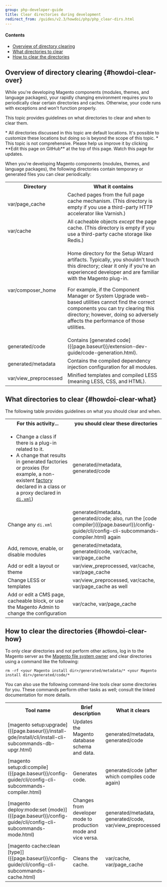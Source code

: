 ```yaml
---
group: php-developer-guide
title: Clear directories during development
redirect_from: /guides/v2.3/howdoi/php/php_clear-dirs.html
---
```


#### Contents

* <a href="#howdoi-clear-over">Overview of directory clearing</a>
* <a href="#howdoi-clear-what">What directories to clear</a>
* <a href="#howdoi-clear-how">How to clear the directories</a>

## Overview of directory clearing {#howdoi-clear-over}

While you're developing Magento components (modules, themes, and language packages), your rapidly changing environment requires you to periodically clear certain directories and caches. Otherwise, your code runs with exceptions and won't function properly.

This topic provides guidelines on what directories to clear and when to clear them.

<div class="bs-callout bs-callout-info" id="info" markdown="1">
* All directories discussed in this topic are default locations. It's possible to customize these locations but doing so is beyond the scope of this topic.
* This topic is not comprehensive. Please help us improve it by clicking **Edit this page on GitHub** at the top of this page. Watch this page for updates.
</div> 

When you're developing Magento components (modules, themes, and language packages), the following directories contain temporary or generated files you can clear periodically:

<table>
	<col width="25%" />
	<col width="75%" />
	<tbody>
		<tr>
			<th>Directory</th>
			<th>What it contains</th>
		</tr>
	<tr>
		<td>var/page_cache</td>
		<td>Cached pages from the full page cache mechanism. (This directory is empty if you use a third-party HTTP accelerator like Varnish.)</td>
	</tr>
	<tr>
		<td>var/cache</td>
		<td>All cacheable objects <em>except</em> the page cache. (This directory is empty if you use a third-party cache storage like Redis.)</td>
	</tr>
	<tr>
		<td>var/composer_home</td>
		<td><p>Home directory for the Setup Wizard artifacts. Typically, you shouldn't touch this directory; clear it only if you're an experienced developer and are familiar with the Magento plug-in.</p>
			<p>For example, if the Component Manager or System Upgrade web-based utilities cannot find the correct components you can try clearing this directory; however, doing so adversely affects the performance of those utilities.</p></td>
	</tr>
	<tr>
		<td>generated/code</td>
		<td>Contains [generated code]({{page.baseurl}}/extension-dev-guide/code-generation.html).</td>
	</tr>
	<tr>
		<td>generated/metadata</td>
		<td>Contains the compiled dependency injection configuration for all modules.</td>
	</tr>
	<tr>
		<td>var/view_preprocessed</td>
	<td>Minified templates and compiled LESS (meaning LESS, CSS, and HTML).</td>
	</tr>
</tbody>
</table>

## What directories to clear {#howdoi-clear-what}

The following table provides guidelines on what you should clear and when.

<table>
	<tbody>
		<tr>
			<th>For this activity...</th>
			<th>you should clear these directories</th>
		</tr>
	<tr>
		<td><ul><li>Change a class if there is a plug-in related to it.</li>
		<li>A change that results in generated factories or proxies (for example, a non-existent <a href="{{site.mage2000url}}app/code/Magento/Catalog/Controller/Adminhtml/Category/Add.php#L22" target="_blank">factory</a> declared in a class or a proxy declared in <a href="{{site.mage2000url}}app/etc/di.xml#L25" target="_blank"><code>di.xml</code></a>)</li></ul> </td>
		<td>generated/metadata, generated/code</td>
	</tr>
	<tr>
		<td>Change any <code>di.xml</code></td>
		<td>generated/metadata, generated/code; also, run the [code compiler]({{page.baseurl}}/config-guide/cli/config-cli-subcommands-compiler.html) again</td>
	</tr>
	<tr>
		<td>Add, remove, enable, or disable modules</td>
		<td>generated/metadata, generated/code, var/cache, var/page_cache</td>
	</tr>
	<tr>
		<td>Add or edit a layout or theme</td>
		<td>var/view_preprocessed, var/cache, var/page_cache</td>
	</tr>
	<tr>
		<td>Change LESS or templates</td>
		<td>var/view_preprocessed, var/cache, var/page_cache as well</td>
	</tr>
	<tr>
		<td>Add or edit a CMS page, cacheable block, or use the Magento Admin to change the configuration</td>
		<td>var/cache, var/page_cache</td>
	</tr>
</tbody>
</table>

## How to clear the directories {#howdoi-clear-how}

To only clear directories and not perform other actions, log in to the Magento server as the [Magento file system owner]({{page.baseurl}}/install-gde/prereq/apache-user.html) and clear directories using a command like the following:

```
rm -rf <your Magento install dir>/generated/metadata/* <your Magento install dir>/generated/code/*
```

You can also use the following command-line tools clear some directories for you. These commands perform other tasks as well; consult the linked documentation for more details.

<table>
	<tbody>
		<tr>
			<th>Tool name</th>
			<th>Brief description</th>
			<th>What it clears</th>
		</tr>
	<tr>
		<td>[magento setup:upgrade]({{page.baseurl}}/install-gde/install/cli/install-cli-subcommands-db-upgr.html)</td>
		<td>Updates the Magento database schema and data.</td>
		<td>generated/metadata, generated/code</td>
	</tr>
	<tr>
		<td>[magento setup:di:compile]({{page.baseurl}}/config-guide/cli/config-cli-subcommands-compiler.html)</td>
		<td>Generates code.</td>
		<td>generated/code (after which compiles code again)</td>
	</tr>
	<tr>
		<td>[magento deploy:mode:set {mode}]({{page.baseurl}}/config-guide/cli/config-cli-subcommands-mode.html)</td>
		<td>Changes from developer mode to production mode and vice versa.</td>
		<td>generated/metadata, generated/code, var/view_preprocessed</td>
	</tr>
	<tr>
		<td>[magento cache:clean [type]]({{page.baseurl}}/config-guide/cli/config-cli-subcommands-cache.html)</td>
		<td>Cleans the cache.</td>
		<td>var/cache, var/page_cache</td>
	</tr>
</tbody>
</table>

